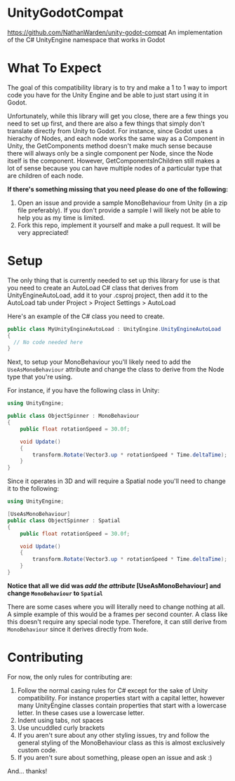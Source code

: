 # UnityGodotCompat
https://github.com/NathanWarden/unity-godot-compat
An implementation of the C# UnityEngine namespace that works in Godot

# What To Expect
The goal of this compatibility library is to try and make a 1 to 1 way to import code you have for the Unity Engine and be able to just start using it in Godot.

Unfortunately, while this library will get you close, there are a few things you need to set up first, and there are also a few things that simply don't translate directly from Unity to Godot. For instance, since Godot uses a hierachy of Nodes, and each node works the same way as a Component in Unity, the GetComponents method doesn't make much sense because there will always only be a single component per Node, since the Node itself is the component. However, GetComponentsInChildren still makes a lot of sense because you can have multiple nodes of a particular type that are children of each node.

**If there's something missing that you need please do one of the following:**

1) Open an issue and provide a sample MonoBehaviour from Unity (in a zip file preferably). If you don't provide a sample I will likely not be able to help you as my time is limited.
2) Fork this repo, implement it yourself and make a pull request. It will be very appreciated!

# Setup
The only thing that is currently needed to set up this library for use is that you need to create an AutoLoad C# class that derives from UnityEngineAutoLoad, add it to your .csproj project, then add it to the AutoLoad tab under Project > Project Settings > AutoLoad

Here's an example of the C# class you need to create.

``` C#
public class MyUnityEngineAutoLoad : UnityEngine.UnityEngineAutoLoad
{
  // No code needed here
}
```

Next, to setup your MonoBehaviour you'll likely need to add the `UseAsMonoBehaviour` attribute and change the class to derive from the Node type that you're using.

For instance, if you have the following class in Unity:

``` C#
using UnityEngine;

public class ObjectSpinner : MonoBehaviour
{
    public float rotationSpeed = 30.0f;

    void Update()
    {
        transform.Rotate(Vector3.up * rotationSpeed * Time.deltaTime);
    }
}
```

Since it operates in 3D and will require a Spatial node you'll need to change it to the following:

``` C#
using UnityEngine;

[UseAsMonoBehaviour]
public class ObjectSpinner : Spatial
{
    public float rotationSpeed = 30.0f;

    void Update()
    {
        transform.Rotate(Vector3.up * rotationSpeed * Time.deltaTime);
    }
}
```

**Notice that all we did was *add the attribute* [UseAsMonoBehaviour] and change `MonoBehaviour` to `Spatial`**

There are some cases where you will literally need to change nothing at all. A simple example of this would be a frames per second counter. A class like this doesn't require any special node type. Therefore, it can still derive from `MonoBehaviour` since it derives directly from `Node`.


# Contributing
For now, the only rules for contributing are:
1) Follow the normal casing rules for C# except for the sake of Unity compatibility. For instance properties start with a capital letter, however many UnityEngine classes contain properties that start with a lowercase letter. In these cases use a lowercase letter.
2) Indent using tabs, not spaces
3) Use uncuddled curly brackets
4) If you aren't sure about any other styling issues, try and follow the general styling of the MonoBehaviour class as this is almost exclusively custom code.
5) If you aren't sure about something, please open an issue and ask :)

And... thanks!

